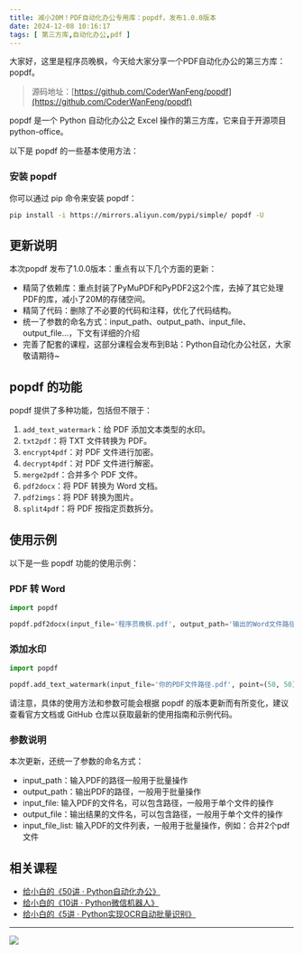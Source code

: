 ```yaml
---
title: 减小20M！PDF自动化办公专用库：popdf，发布1.0.0版本
date: 2024-12-08 10:16:17
tags: [ 第三方库,自动化办公,pdf ]
---
```


大家好，这里是程序员晚枫，今天给大家分享一个PDF自动化办公的第三方库：popdf。

> 源码地址：[https://github.com/CoderWanFeng/popdf](https://github.com/CoderWanFeng/popdf)

popdf 是一个 Python 自动化办公之 Excel 操作的第三方库，它来自于开源项目 python-office。

以下是 popdf 的一些基本使用方法：

### 安装 popdf

你可以通过 pip 命令来安装 popdf：

```bash
pip install -i https://mirrors.aliyun.com/pypi/simple/ popdf -U
```
## 更新说明

本次popdf 发布了1.0.0版本：重点有以下几个方面的更新：

- 精简了依赖库：重点封装了PyMuPDF和PyPDF2这2个库，去掉了其它处理PDF的库，减小了20M的存储空间。
- 精简了代码：删除了不必要的代码和注释，优化了代码结构。
- 统一了参数的命名方式：input_path、output_path、input_file、output_file...，下文有详细的介绍
- 完善了配套的课程，这部分课程会发布到B站：Python自动化办公社区，大家敬请期待~


## popdf 的功能

popdf 提供了多种功能，包括但不限于：

1. `add_text_watermark`：给 PDF 添加文本类型的水印。
2. `txt2pdf`：将 TXT 文件转换为 PDF。
3. `encrypt4pdf`：对 PDF 文件进行加密。
4. `decrypt4pdf`：对 PDF 文件进行解密。
5. `merge2pdf`：合并多个 PDF 文件。
6. `pdf2docx`：将 PDF 转换为 Word 文档。
7. `pdf2imgs`：将 PDF 转换为图片。
8. `split4pdf`：将 PDF 按指定页数拆分。

## 使用示例

以下是一些 popdf 功能的使用示例：

### PDF 转 Word

```python
import popdf

popdf.pdf2docx(input_file='程序员晚枫.pdf', output_path='输出的Word文件路径')
```

### 添加水印

```python
import popdf

popdf.add_text_watermark(input_file='你的PDF文件路径.pdf', point=(50, 50), text='水印内容')
```

请注意，具体的使用方法和参数可能会根据 popdf 的版本更新而有所变化，建议查看官方文档或 GitHub 仓库以获取最新的使用指南和示例代码。

### 参数说明

本次更新，还统一了参数的命名方式：

- input_path：输入PDF的路径一般用于批量操作
- output_path：输出PDF的路径，一般用于批量操作
- input_file: 输入PDF的文件名，可以包含路径，一般用于单个文件的操作
- output_file：输出结果的文件名，可以包含路径，一般用于单个文件的操作
- input_file_list: 输入PDF的文件列表，一般用于批量操作，例如：合并2个pdf文件

## 相关课程

- [给小白的《50讲 · Python自动化办公》](https://mp.weixin.qq.com/s/lOx4cAp9AllsCrhsUqVn8g)
- [给小白的《10讲 · Python微信机器人》](https://mp.weixin.qq.com/s/-oR2dUakXEY3vmPbzVtrnA)
- [给小白的《5讲 · Python实现OCR自动批量识别》](https://mp.weixin.qq.com/s/pGim7ifpgLwYUJ9a-FHvaw)

---



![](https://www.python-office.com/assets/img/sub-py.4754d4d4.jpg)
